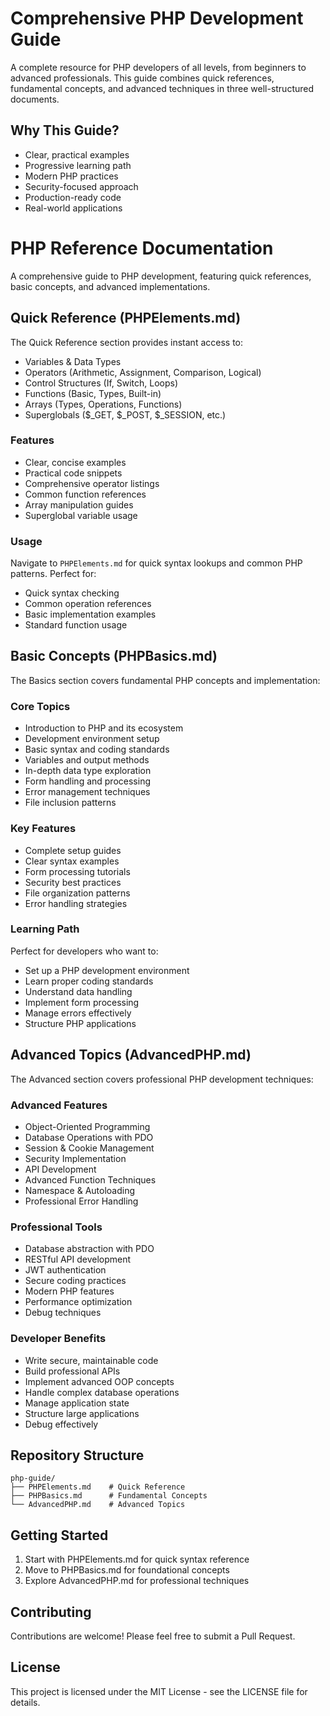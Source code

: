 # Comprehensive PHP Development Guide

A complete resource for PHP developers of all levels, from beginners to advanced professionals. This guide combines quick references, fundamental concepts, and advanced techniques in three well-structured documents.

## Why This Guide?
- Clear, practical examples
- Progressive learning path
- Modern PHP practices
- Security-focused approach
- Production-ready code
- Real-world applications



# PHP Reference Documentation

A comprehensive guide to PHP development, featuring quick references, basic concepts, and advanced implementations.

## Quick Reference (PHPElements.md)

The Quick Reference section provides instant access to:
- Variables & Data Types
- Operators (Arithmetic, Assignment, Comparison, Logical)
- Control Structures (If, Switch, Loops)
- Functions (Basic, Types, Built-in)
- Arrays (Types, Operations, Functions)
- Superglobals ($_GET, $_POST, $_SESSION, etc.)

### Features
- Clear, concise examples
- Practical code snippets
- Comprehensive operator listings
- Common function references
- Array manipulation guides
- Superglobal variable usage

### Usage
Navigate to `PHPElements.md` for quick syntax lookups and common PHP patterns. Perfect for:
- Quick syntax checking
- Common operation references
- Basic implementation examples
- Standard function usage



## Basic Concepts (PHPBasics.md)

The Basics section covers fundamental PHP concepts and implementation:

### Core Topics
- Introduction to PHP and its ecosystem
- Development environment setup
- Basic syntax and coding standards
- Variables and output methods
- In-depth data type exploration
- Form handling and processing
- Error management techniques
- File inclusion patterns

### Key Features
- Complete setup guides
- Clear syntax examples
- Form processing tutorials
- Security best practices
- File organization patterns
- Error handling strategies

### Learning Path
Perfect for developers who want to:
- Set up a PHP development environment
- Learn proper coding standards
- Understand data handling
- Implement form processing
- Manage errors effectively
- Structure PHP applications





## Advanced Topics (AdvancedPHP.md)

The Advanced section covers professional PHP development techniques:

### Advanced Features
- Object-Oriented Programming
- Database Operations with PDO
- Session & Cookie Management
- Security Implementation
- API Development
- Advanced Function Techniques
- Namespace & Autoloading
- Professional Error Handling

### Professional Tools
- Database abstraction with PDO
- RESTful API development
- JWT authentication
- Secure coding practices
- Modern PHP features
- Performance optimization
- Debug techniques

### Developer Benefits
- Write secure, maintainable code
- Build professional APIs
- Implement advanced OOP concepts
- Handle complex database operations
- Manage application state
- Structure large applications
- Debug effectively

## Repository Structure
```
php-guide/
├── PHPElements.md    # Quick Reference
├── PHPBasics.md      # Fundamental Concepts
└── AdvancedPHP.md    # Advanced Topics
```

## Getting Started
1. Start with PHPElements.md for quick syntax reference
2. Move to PHPBasics.md for foundational concepts
3. Explore AdvancedPHP.md for professional techniques

## Contributing

Contributions are welcome! Please feel free to submit a Pull Request.

## License

This project is licensed under the MIT License - see the LICENSE file for details.

